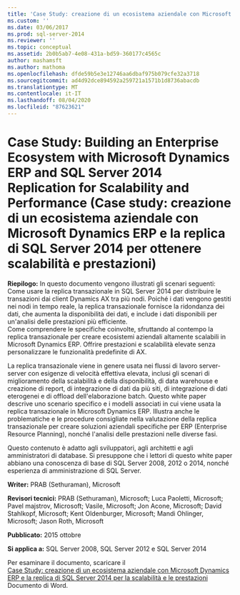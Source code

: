 ```yaml
---
title: 'Case Study: creazione di un ecosistema aziendale con Microsoft Dynamics ERP e la replica di SQL Server 2014 per la scalabilità e le prestazioni | Microsoft Docs'
ms.custom: ''
ms.date: 03/06/2017
ms.prod: sql-server-2014
ms.reviewer: ''
ms.topic: conceptual
ms.assetid: 2b0b5ab7-4e08-431a-bd59-360177c4565c
author: mashamsft
ms.author: mathoma
ms.openlocfilehash: dfde59b5e3e12746aa6dbaf975b079cfe32a3718
ms.sourcegitcommit: ad4d92dce894592a259721a1571b1d8736abacdb
ms.translationtype: MT
ms.contentlocale: it-IT
ms.lasthandoff: 08/04/2020
ms.locfileid: "87623621"
---
```

# <a name="case-study-building-an-enterprise-ecosystem-with-microsoft-dynamics-erp-and-sql-server-2014-replication-for-scalability-and-performance"></a>Case Study: Building an Enterprise Ecosystem with Microsoft Dynamics ERP and SQL Server 2014 Replication for Scalability and Performance (Case study: creazione di un ecosistema aziendale con Microsoft Dynamics ERP e la replica di SQL Server 2014 per ottenere scalabilità e prestazioni)

  **Riepilogo:** In questo documento vengono illustrati gli scenari seguenti:  
Come usare la replica transazionale in SQL Server 2014 per distribuire le transazioni dai client Dynamics AX tra più nodi. Poiché i dati vengono gestiti nei nodi in tempo reale, la replica transazionale fornisce la ridondanza dei dati, che aumenta la disponibilità dei dati, e include i dati disponibili per un'analisi delle prestazioni più efficiente.  
Come comprendere le specifiche coinvolte, sfruttando al contempo la replica transazionale per creare ecosistemi aziendali altamente scalabili in Microsoft Dynamics ERP. Offrire prestazioni e scalabilità elevate senza personalizzare le funzionalità predefinite di AX.  
  
 La replica transazionale viene in genere usata nei flussi di lavoro server-server con esigenze di velocità effettiva elevata, inclusi gli scenari di miglioramento della scalabilità e della disponibilità, di data warehouse e creazione di report, di integrazione di dati da più siti, di integrazione di dati eterogenei e di offload dell'elaborazione batch. Questo white paper descrive uno scenario specifico e i modelli associati in cui viene usata la replica transazionale in Microsoft Dynamics ERP. Illustra anche le problematiche e le procedure consigliate nella valutazione della replica transazionale per creare soluzioni aziendali specifiche per ERP (Enterprise Resource Planning), nonché l'analisi delle prestazioni nelle diverse fasi.  
  
 Questo contenuto è adatto agli sviluppatori, agli architetti e agli amministratori di database. Si presuppone che i lettori di questo white paper abbiano una conoscenza di base di SQL Server 2008, 2012 o 2014, nonché esperienza di amministrazione di SQL Server.  
  
 **Writer:** PRAB (Sethuraman), Microsoft  
  
 **Revisori tecnici:** PRAB (Sethuraman), Microsoft; Luca Paoletti, Microsoft; Pavel majstrov, Microsoft; Vasile, Microsoft; Jon Acone, Microsoft; David Stahlkopf, Microsoft; Kent Oldenburger, Microsoft; Mandi Ohlinger, Microsoft; Jason Roth, Microsoft  
  
 **Pubblicato:** 2015 ottobre  
  
 **Si applica a:** SQL Server 2008, SQL Server 2012 e SQL Server 2014  
  
 Per esaminare il documento, scaricare il  
        [Case Study: creazione di un ecosistema aziendale con Microsoft Dynamics ERP e la replica di SQL Server 2014 per la scalabilità e le prestazioni](https://download.microsoft.com/download/D/2/0/D20E1C5F-72EA-4505-9F26-FEF9550EFD44/A%20Case%20Study%20Using%20Replication%20to%20Build%20an%20Enterprise%20Ecosystem%20in%20Microsoft%20Dynamics%20ERP%20for%20Scalability%20and%20Performance.docx) Documento di Word.  
  
  
